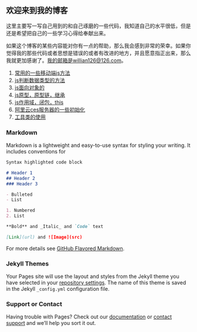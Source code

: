 <!--
 * @Author: 张国欣
 * @Description: blog主页
 * @Date: 2021-08-24 17:18:56
 * @LastEditors: Please set LastEditors
 * @LastEditTime: 2021-09-01 14:44:39
-->
## 欢迎来到我的博客

这里主要写一写自己用到的和自己琢磨的一些代码，我知道自己的水平很低，但是还是希望把自己的一些学习心得给奉献出来。

如果这个博客的某些内容能对你有一点的帮助，那么我会感到非常的荣幸。如果你觉得我的那些代码或者思想是错误的或者有改进的地方，并且愿意指正出来，那么我就更加感谢了。我的邮箱是willian126@126.com。

1. [常用的一些移动端js方法](http://blog.zgx.zone/mobile/usuallUse)
2. [js判断数据类型的方法](http://blog.zgx.zone/js/dataType)
3. [js面向对象的](http://blog.zgx.zone/js/object)
4. [js原型，原型链，继承](http://blog.zgx.zone/js/prototype)
5. [js作用域，闭包，this](http://blog.zgx.zone/js/this)
6. [阿里云ces服务器的一些初始化](http://blog.zgx.zone/ces/init)
7. [工具类的使用](http://blog.zgx.zone/tool/init)
### Markdown

Markdown is a lightweight and easy-to-use syntax for styling your writing. It includes conventions for

```markdown
Syntax highlighted code block

# Header 1
## Header 2
### Header 3

- Bulleted
- List

1. Numbered
2. List

**Bold** and _Italic_ and `Code` text

[Link](url) and ![Image](src)
```

For more details see [GitHub Flavored Markdown](https://guides.github.com/features/mastering-markdown/).

### Jekyll Themes

Your Pages site will use the layout and styles from the Jekyll theme you have selected in your [repository settings](https://github.com/alphawillian/alphawillian.github.io/settings). The name of this theme is saved in the Jekyll `_config.yml` configuration file.

### Support or Contact

Having trouble with Pages? Check out our [documentation](https://help.github.com/categories/github-pages-basics/) or [contact support](https://github.com/contact) and we’ll help you sort it out.
